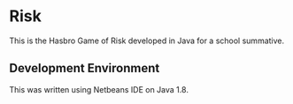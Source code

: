 # Risk

This is the Hasbro Game of Risk developed in Java for a school summative.

## Development Environment

This was written using Netbeans IDE on Java 1.8.

